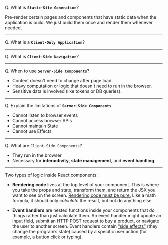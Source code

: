 
Q. What is **`Static-Site Generation`**?

Pre-render certain pages and components that have static data when the application is build. We just build them once and render them whenever needed. 

---

Q. What is a **`Client-Only Application`**?

---

Q. What is **`Client-Side Navigation`**?

---

Q. When to use **`Server-Side Components`**?

- Content doesn't need to change after page load.
- Heavy computation or logic that doesn't need to run in the browser.
- Sensitive data is involved (like tokens or DB queries).

---

Q. Explain the limitations of **`Server-Side Components`**.

- Cannot listen to browser events
- Cannot access browser APIs
- Cannot maintain State
- Cannot use Effects

---

Q. What are `Client-Side Components`?

- They run in the browser.
- Necessary for **interactivity**, **state management**, and **event handling**.

---

Two types of logic inside React components:

- **Rendering code** lives at the top level of your component. This is where you take the props and state, transform them, and return the JSX you want to see on the screen. [Rendering code must be pure.](https://react.dev/learn/keeping-components-pure) Like a math formula, it should only _calculate_ the result, but not do anything else.
    
- **Event handlers** are nested functions inside your components that _do_ things rather than just calculate them. An event handler might update an input field, submit an HTTP POST request to buy a product, or navigate the user to another screen. Event handlers contain [“side effects”](https://en.wikipedia.org/wiki/Side_effect_\(computer_science\)) (they change the program’s state) caused by a specific user action (for example, a button click or typing).


